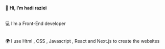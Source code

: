 👋 **Hi, I’m hadi raziei**
 </br>
 </br>
 
💻 I’m a Front-End developer
 </br>
 </br>
 
🌍 I use Html , CSS , Javascript , React and Next.js to create the websites


